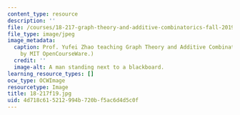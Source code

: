 ```yaml
---
content_type: resource
description: ''
file: /courses/18-217-graph-theory-and-additive-combinatorics-fall-2019/4d718c615212994b720bf5ac6d4d5c0f_18-217f19.jpg
file_type: image/jpeg
image_metadata:
  caption: Prof. Yufei Zhao teaching Graph Theory and Additive Combinatorics. (Image
    by MIT OpenCourseWare.)
  credit: ''
  image-alt: A man standing next to a blackboard.
learning_resource_types: []
ocw_type: OCWImage
resourcetype: Image
title: 18-217f19.jpg
uid: 4d718c61-5212-994b-720b-f5ac6d4d5c0f
---
```

